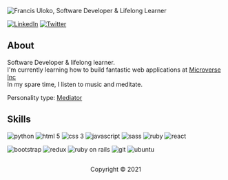 
<p>
   <img src="./banner.gif" alt="Francis Uloko, Software Developer & Lifelong Learner"
</p>

<p>
   <a href="https://www.linkedin.com/in/francisuloko/" target="_blank"><img src="https://img.shields.io/badge/LinkedIn-%230077B5.svg?&style=for-the-badge&logo=linkedin&logoColor=white" alt="LinkedIn"></a>
  <a href="https://twitter.com/francisuloko" target="_blank"><img src="https://img.shields.io/badge/Twitter-1DA1F2.svg?&style=for-the-badge&logo=twitter&logoColor=white" alt="Twitter"></a>
</p>

<h2>About</h2>
<p>
   Software Developer & lifelong learner.
   <br />I'm currently learning how to build fantastic web applications at <a href="https://www.microverse.org/" target="_blank">Microverse Inc</a>
   <br /> In my spare time, I listen to music and meditate.
   <br />
</p>

Personality type: [Mediator](https://www.16personalities.com/infp-personality)

<h2>Skills</h2>
<p>
   <img src="https://img.shields.io/badge/Python-3776AB?style=for-the-badge&logo=python&logoColor=white" alt="python">
   <img src="https://img.shields.io/badge/HTML5-E34F26?style=for-the-badge&logo=html5&logoColor=white" alt="html 5">
   <img src="https://img.shields.io/badge/CSS3-1572B6?style=for-the-badge&logo=css3&logoColor=white" alt="css 3">
   <img src="https://img.shields.io/badge/JavaScript-F7DF1E?style=for-the-badge&logo=javascript&logoColor=black" alt="javascript">
   <img src="https://img.shields.io/badge/Sass-CC6699?style=for-the-badge&logo=sass&logoColor=white" alt="sass">
   <img src="https://img.shields.io/badge/Ruby-CC342D?style=for-the-badge&logo=ruby&logoColor=white" alt="ruby">
   <img src="https://img.shields.io/badge/React-20232A?style=for-the-badge&logo=react&logoColor=61DAFB" alt="react">
</p>
<p>
   <img src="https://img.shields.io/badge/Bootstrap-563D7C?style=for-the-badge&logo=bootstrap&logoColor=white" alt="bootstrap">
   <img src="https://img.shields.io/badge/Redux-593D88?style=for-the-badge&logo=redux&logoColor=white" alt="redux">
   <img src="https://img.shields.io/badge/Ruby_on_Rails-CC0000?style=for-the-badge&logo=ruby-on-rails&logoColor=white" alt="ruby on rails">
   <img src="https://img.shields.io/badge/Git-F05032?style=for-the-badge&logo=git&logoColor=white" alt="git">
   <img src="https://img.shields.io/badge/Ubuntu-E95420?style=for-the-badge&logo=ubuntu&logoColor=white" alt="ubuntu">
</p>
<h2></h2>
<p align="center" size="12">Copyright &copy; 2021</p>

<!--
**francisuloko/francisuloko** is a ✨ _special_ ✨ repository because its `README.md` (this file) appears on your GitHub profile.

Here are some ideas to get you started:

- 🔭 I’m currently working on ...
- 🌱 I’m currently learning ...
- 👯 I’m looking to collaborate on ...
- 🤔 I’m looking for help with ...
- 💬 Ask me about ...
- 📫 How to reach me: ...
- 😄 Pronouns: ...
- ⚡ Fun fact: ...
-->
